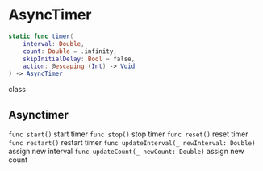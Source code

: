 # AsyncTimer

```swift
static func timer(
    interval: Double,
    count: Double = .infinity,
    skipInitialDelay: Bool = false,
    action: @escaping (Int) -> Void
) -> AsyncTimer
```

class
## Asynctimer
```func start()```
    start timer
```func stop()```
    stop timer
```func reset()```
    reset timer
```func restart()```
    restart timer
```func updateInterval(_ newInterval: Double)```
    assign new interval
```func updateCount(_ newCount: Double)```
    assign new count
